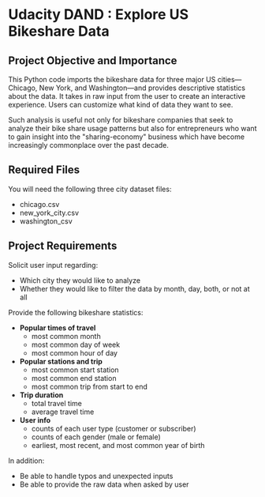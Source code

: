 # Udacity DAND : Explore US Bikeshare Data

## Project Objective and Importance
This Python code imports the bikeshare data for three major US cities—Chicago, New York, and Washington—and provides descriptive statistics about the data. It takes in raw input from the user to create an interactive experience. Users can customize what kind of data they want to see.

Such analysis is useful not only for bikeshare companies that seek to analyze their bike share usage patterns but also for entrepreneurs who want to gain insight into the "sharing-economy" business which have become increasingly commonplace over the past decade.

## Required Files
You will need the following three city dataset files:
- chicago.csv
- new_york_city.csv
- washington_csv

## Project Requirements
Solicit user input regarding:
- Which city they would like to analyze
- Whether they would like to filter the data by month, day, both, or not at all

Provide the following bikeshare statistics:
- **Popular times of travel**
  - most common month
  - most common day of week
  - most common hour of day
- **Popular stations and trip**
  - most common start station
  - most common end station
  - most common trip from start to end
- **Trip duration**
  - total travel time
  - average travel time
- **User info**
  - counts of each user type (customer or subscriber)
  - counts of each gender (male or female)
  - earliest, most recent, and most common year of birth
 
 In addition:
 - Be able to handle typos and unexpected inputs
 - Be able to provide the raw data when asked by user
 
